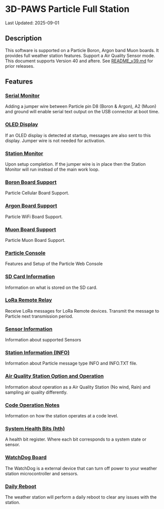 # 3D-PAWS Particle Full Station

Last Updated: 2025-09-01

## Description

This software is supported on a Particle Boron, Argon band Muon boards. It provides full weather station features. Support a Air Quality Sensor mode. This document supports Version 40 and aftere. See [README_v39.md](docs/README_v39.md) for prior releases.
## Features

### [Serial Monitor](docs/SerialMonitor.md)
Adding a jumper wire between Particle pin D8 (Boron & Argon), A2 (Muon) and ground will enable serial text output on the USB connector at boot time.

### [OLED Display](docs/OLED_Display.md)
If an OLED display is detected at startup, messages are also sent to this display. Jumper wire is not needed for activation.

### [Station Monitor](docs/StationMonitor.md)
Upon setup completion.  If the jumper wire is in place then the Station Monitor will run instead of the main work loop.  

### [Boron Board Support](docs/Boron.md)
Particle Cellular Board Support.

### [Argon Board Support](docs/Argon.md)
Particle WiFi Board Support.

### [Muon Board Support](docs/Muon.md)
Particle Muon Board Support.

### [Particle Console](docs/ParticleConsole.md)
Features and Setup of the Particle Web Console

### [SD Card Information](docs/SD.md)
Information on what is stored on the SD card.

### [LoRa Remote Relay](docs/LoRaRelay.md)
Receive LoRa messages for LoRa Remote devices. Transmit the message to Particle next transmission period.

### [Sensor Information](docs/Sensors.md)
Information about supported Sensors

### [Station Information (INFO)](docs/INFO.md)
Information about Particle message type INFO and INFO.TXT file.

### [Air Quality Station Option and Operation](docs/AirQualityStation.md)
Information about operation as a Air Quality Station (No wind, Rain) and sampling air quality differently.

### [Code Operation Notes](docs/CodeOperation.md)
Information on how the station operates at a code level.

### [System Health Bits (hth)](docs/SystemHealthBits.md)
A health bit register. Where each bit corresponds to a system state or sensor.

### [WatchDog Board](docs/WatchDog.md)
The WatchDog is a external device that can turn off power to your weather station microcontroller and sensors. 

### [Daily Reboot](docs/DailyReboot.md)
The weather station will perform a daily reboot to clear any issues with the station.
